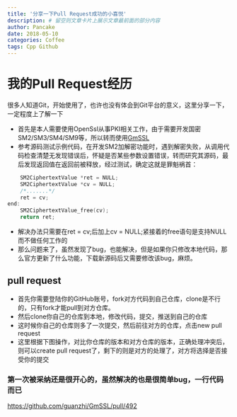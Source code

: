 ```yaml
---
title: '分享一下Pull Request成功的小喜悦'
description: # 留空则文章卡片上展示文章最前面的部分内容
author: Pancake
date: 2018-05-10
categories: Coffee
tags: Cpp Github
---
```


# 我的Pull Request经历
很多人知道Git，开始使用了，也许也没有体会到Git平台的意义，这里分享一下，一定程度上了解一下  
* 首先是本人需要使用OpenSsl从事PKI相关工作，由于需要开发国密SM2/SM3/SM4/SM9等，所以转而使用[GmSSL](http://gmssl.org/)
* 参考源码测试示例代码，在开发SM2加解密功能时，遇到解密失败，从调用代码检查清楚无发现错误后，怀疑是否某些参数设置错误，转而研究其源码，最后发现返回值在返回前被释放，经过测试，确定这就是罪魁祸首：

```cpp
    SM2CiphertextValue *ret = NULL;
    SM2CiphertextValue *cv = NULL;
    /*.......*/
    ret = cv;
end:
    SM2CiphertextValue_free(cv);
    return ret;
```
* 解决办法只需要在ret = cv;后加上cv = NULL;紧接着的free语句是支持NULL而不做任何工作的
* 那么问题来了，虽然发现了bug，也能解决，但是如果你只修改本地代码，那么官方更新了什么功能，下载新源码后又需要修改该bug，麻烦。
## pull request
* 首先你需要登陆你的GitHub账号，fork对方代码到自己仓库，clone是不行的，只有fork才能pull到对方仓库。
* 然后clone你自己的仓库到本地，修改代码，提交，推送到自己的仓库
* 这时候你自己的仓库则多了一次提交，然后前往对方的仓库，点击new pull request
* 这里根据下图操作，对比你仓库的版本和对方仓库的版本，正确处理冲突后，则可以create pull request了，剩下的则是对方的处理了，对方将选择是否接受你的提交  

### 第一次被采纳还是很开心的，虽然解决的也是很简单bug，一行代码而已
https://github.com/guanzhi/GmSSL/pull/492